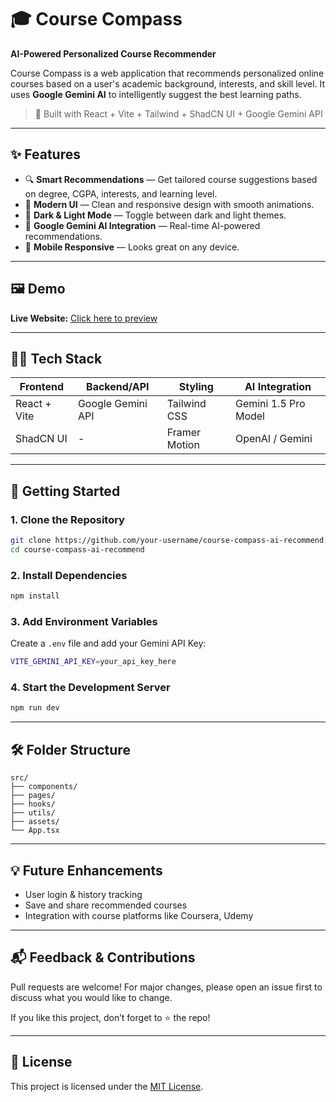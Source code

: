 # 🎓 Course Compass

**AI-Powered Personalized Course Recommender**

Course Compass is a web application that recommends personalized online courses based on a user's academic background, interests, and skill level. It uses **Google Gemini AI** to intelligently suggest the best learning paths.

> 🚀 Built with React + Vite + Tailwind + ShadCN UI + Google Gemini API

---

## ✨ Features

- 🔍 **Smart Recommendations** — Get tailored course suggestions based on degree, CGPA, interests, and learning level.
- 🎨 **Modern UI** — Clean and responsive design with smooth animations.
- 🌙 **Dark & Light Mode** — Toggle between dark and light themes.
- 🤖 **Google Gemini AI Integration** — Real-time AI-powered recommendations.
- 📱 **Mobile Responsive** — Looks great on any device.

---

## 🖼️ Demo

**Live Website:** [Click here to preview](https://course-recommend-ai.vercel.app/)

---

## 🧑‍💻 Tech Stack

| Frontend     | Backend/API       | Styling       | AI Integration       |
|--------------|-------------------|---------------|----------------------|
| React + Vite | Google Gemini API | Tailwind CSS  | Gemini 1.5 Pro Model |
| ShadCN UI    | -                 | Framer Motion | OpenAI / Gemini      |

---

## 🚀 Getting Started

### 1. Clone the Repository

```bash
git clone https://github.com/your-username/course-compass-ai-recommend.git
cd course-compass-ai-recommend
```

### 2. Install Dependencies

```bash
npm install
```

### 3. Add Environment Variables

Create a `.env` file and add your Gemini API Key:

```bash
VITE_GEMINI_API_KEY=your_api_key_here
```

### 4. Start the Development Server

```bash
npm run dev
```

---

## 🛠️ Folder Structure

```
src/
├── components/
├── pages/
├── hooks/
├── utils/
├── assets/
└── App.tsx
```

---

## 💡 Future Enhancements

- User login & history tracking
- Save and share recommended courses
- Integration with course platforms like Coursera, Udemy

---

## 📬 Feedback & Contributions

Pull requests are welcome! For major changes, please open an issue first to discuss what you would like to change.

If you like this project, don’t forget to ⭐️ the repo!

---

## 📄 License

This project is licensed under the [MIT License](LICENSE).

